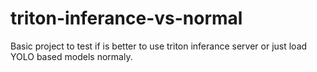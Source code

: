 # triton-inferance-vs-normal

Basic project to test if is better to use triton inferance server or just load YOLO based models normaly.
